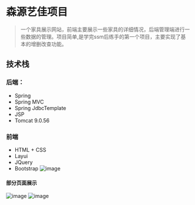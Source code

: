 # 森源艺佳项目
> 一个家具展示网站，前端主要展示一些家具的详细情况，后端管理端进行一些数据的管理。项目简单,是学完ssm后练手的第一个项目，主要实现了基本的增删改查功能。
## 技术栈

### 后端：
- Spring
- Spring MVC
- Spring JdbcTemplate
- JSP
- Tomcat 9.0.56
### 前端
- HTML + CSS
- Layui
- JQuery
- Bootstrap
![image](https://user-images.githubusercontent.com/76216210/156913392-0ab70758-41fa-47ea-b80d-73f6cfd2dc0b.png)
#### 部分页面展示
![image](https://user-images.githubusercontent.com/76216210/156913475-2dd9a7cb-9ddc-45b7-8b25-8d467604916d.png)
![image](https://user-images.githubusercontent.com/76216210/156913493-5768994c-18bb-4c75-b436-92d2e033193f.png)




